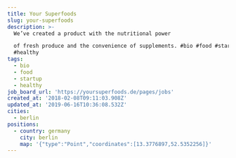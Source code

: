 ```yaml
---
title: Your Superfoods
slug: your-superfoods
description: >-
  We’ve created a product with the nutritional power

  of fresh produce and the convenience of supplements. #bio #food #startup
  #healthy
tags:
  - bio
  - food
  - startup
  - healthy
job_board_url: 'https://yoursuperfoods.de/pages/jobs'
created_at: '2018-02-08T09:11:03.908Z'
updated_at: '2019-06-16T10:36:08.532Z'
cities:
  - berlin
positions:
  - country: germany
    city: berlin
    map: '{"type":"Point","coordinates":[13.3776897,52.5352256]}'
---
```


